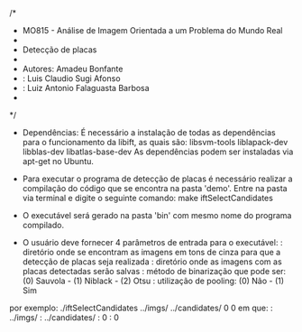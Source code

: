/* 
 * MO815 - Análise de Imagem Orientada a um Problema do Mundo Real
 *
 * Detecção de placas
 *
 * Autores: Amadeu Bonfante
 *	  : Luis Claudio Sugi Afonso
 *	  : Luiz Antonio Falaguasta Barbosa
 *
 */

- Dependências: É necessário a instalação de todas as dependências para o funcionamento da libift, as quais são:
	libsvm-tools liblapack-dev libblas-dev libatlas-base-dev
	As dependências podem ser instaladas via apt-get no Ubuntu.

- Para executar o programa de detecção de placas é necessário realizar a compilação do código que se encontra na pasta 'demo'. Entre na pasta via terminal e digite o seguinte comando:
	make iftSelectCandidates 
    
- O executável será gerado na pasta 'bin' com mesmo nome do programa compilado.

- O usuário deve fornecer 4 parâmetros de entrada para o executável:
	<P1>: diretório onde se encontram as imagens em tons de cinza para que a detecção de placas seja realizada
	<P2>: diretório onde as imagens com as placas detectadas serão salvas
	<P3>: método de binarização que pode ser: (0) Sauvola - (1) Niblack - (2) Otsu
	<P4>: utilização de pooling: (0) Não - (1) Sim

por exemplo:
	./iftSelectCandidates ../imgs/ ../candidates/ 0 0
em que:
	<P1>: ../imgs/
	<P2>: ../candidates/
	<P3>: 0
	<P4>: 0

